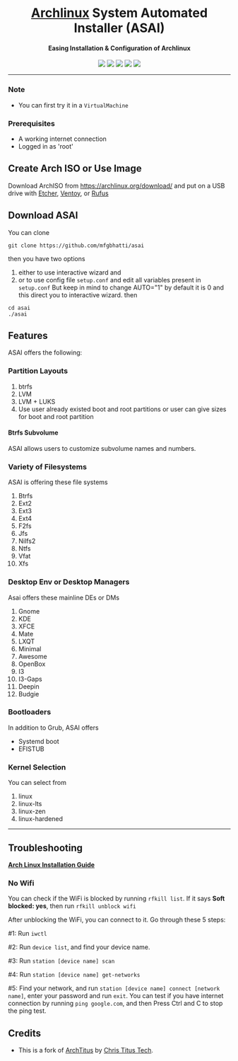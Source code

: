 <h1 align="center">
  <a href=https://www.archlinux.org/>Archlinux</a> System Automated Installer (ASAI)
</h1>
<h4 align="center">Easing Installation & Configuration of Archlinux</h4>
<p align="center">
  <img src="https://img.shields.io/badge/Maintained%3F-Yes-green?style=for-the-badge">
  <img src="https://img.shields.io/github/license/mfgbhatti/asai?style=for-the-badge">
  <img src="https://img.shields.io/github/issues/mfgbhatti/asai?color=violet&style=for-the-badge">
  <img src="https://img.shields.io/github/stars/mfgbhatti/asai?style=for-the-badge">
  <img src="https://img.shields.io/github/forks/mfgbhatti/asai?color=teal&style=for-the-badge">
</p>

---

### Note
* You can first try it in a `VirtualMachine`

### Prerequisites

- A working internet connection
- Logged in as 'root'
## Create Arch ISO or Use Image

Download ArchISO from <https://archlinux.org/download/> and put on a USB drive with [Etcher](https://www.balena.io/etcher/), [Ventoy](https://www.ventoy.net/en/index.html), or [Rufus](https://rufus.ie/en/)

## Download ASAI
You can clone
```
git clone https://github.com/mfgbhatti/asai

```
then you have two options
1. either to use interactive wizard and 
2. or to use config file `setup.conf` and edit all variables present in `setup.conf`
But keep in mind to change AUTO="1" by default it is 0 and this direct you to interactive wizard.
then
```
cd asai
./asai
```
## Features
ASAI offers the following:
### Partition Layouts
1. btrfs
2. LVM
3. LVM + LUKS
4. Use user already existed boot and root partitions or user can give sizes for boot and root partition

#### Btrfs Subvolume
ASAI allows users to customize subvolume names and numbers.

### Variety of Filesystems
ASAI is offering these file systems
1. Btrfs
2. Ext2
3. Ext3
4. Ext4
5. F2fs
6. Jfs
7. Nilfs2
8. Ntfs
9. Vfat
10. Xfs

### Desktop Env or Desktop Managers
Asai offers these mainline DEs or DMs
1. Gnome
2. KDE
3. XFCE
4. Mate
5. LXQT
6. Minimal
7. Awesome
8. OpenBox
9. I3
10. I3-Gaps
11. Deepin
12. Budgie

### Bootloaders
In addition to Grub, ASAI offers
- Systemd boot
- EFISTUB

### Kernel Selection
You can select from 
1. linux
2. linux-lts
3. linux-zen
4. linux-hardened
---

## Troubleshooting

__[Arch Linux Installation Guide](https://github.com/rickellis/Arch-Linux-Install-Guide)__

### No Wifi

You can check if the WiFi is blocked by running `rfkill list`.
If it says **Soft blocked: yes**, then run `rfkill unblock wifi`

After unblocking the WiFi, you can connect to it. Go through these 5 steps:

#1: Run `iwctl`

#2: Run `device list`, and find your device name.

#3: Run `station [device name] scan`

#4: Run `station [device name] get-networks`

#5: Find your network, and run `station [device name] connect [network name]`, enter your password and run `exit`. You can test if you have internet connection by running `ping google.com`, and then Press Ctrl and C to stop the ping test.

## Credits
- This is a fork of [ArchTitus](https://github.com/ChrisTitusTech/ArchTitus) by [Chris Titus Tech](https://github.com/ChrisTitusTech).
